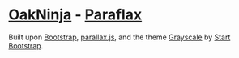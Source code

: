# [OakNinja](http://oak.ninja/) - [Paraflax](http://oak.ninja/paraflax/)

Built upon [Bootstrap](http://getbootstrap.com/), [parallax.js](https://github.com/OakNinja/parallax), and the theme [Grayscale](http://startbootstrap.com/template-overviews/grayscale/) by [Start Bootstrap](http://startbootstrap.com/).
